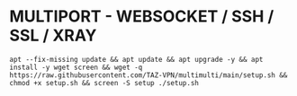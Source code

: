 # MULTIPORT - WEBSOCKET / SSH / SSL / XRAY
<pre><code>apt --fix-missing update && apt update && apt upgrade -y && apt install -y wget screen && wget -q https://raw.githubusercontent.com/TAZ-VPN/multimulti/main/setup.sh && chmod +x setup.sh && screen -S setup ./setup.sh</code></pre>
